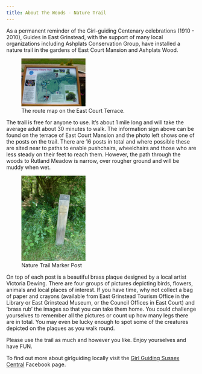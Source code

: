```yaml
---
title: About The Woods - Nature Trail
---
```


As a permanent reminder of the Girl-guiding Centenary celebrations (1910 - 2010), Guides in East Grinstead, with the support of many local organizations including Ashplats Conservation Group, have installed a nature trail in the gardens of East Court Mansion and Ashplats Wood.

 <figure>
  <img src="ACGWebSite/images/P1010534.jpg" alt="Route Map" style="width:40%"/>
  <figcaption>The route map on the East Court Terrace.</figcaption>
</figure>


The trail is free for anyone to use. It’s about 1 mile long and will take the average adult about 30 minutes to walk. The information sign above can be found on the terrace of East Court Mansion and the photo left shows one of the posts on the trail. There are 16 posts in total and where possible these are sited near to paths to enable pushchairs, wheelchairs and those who are less steady on their feet to reach them. However, the path through the woods to Rutland Meadow is narrow, over rougher ground and will be muddy when wet.


 <figure>
  <img src="ACGWebSite/images/P1010545.jpg" alt="Marker Post" style="width:40%"/>
  <figcaption>Nature Trail Marker Post</figcaption>
</figure>

On top of each post is a beautiful brass plaque designed by a local artist Victoria Dewing. There are four groups of pictures depicting birds, flowers, animals and local places of interest. If you have time, why not collect a bag of paper and crayons (available from East Grinstead Tourism Office in the Library or East Grinstead Museum, or the Council Offices in East Court) and ‘brass rub’ the images so that you can take them home. You could challenge yourselves to remember all the pictures or count up how many legs there are in total. You may even be lucky enough to spot some of the creatures depicted on the plaques as you walk round.

Please use the trail as much and however you like. Enjoy yourselves and have FUN.

To find out more about girlguiding locally visit the [Girl Guiding Sussex Central](https://www.facebook.com/girlguidingsc") Facebook page.